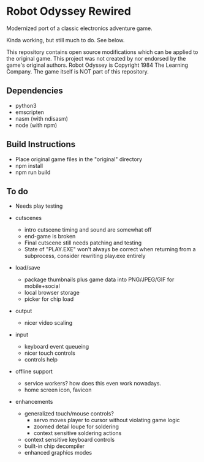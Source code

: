 Robot Odyssey Rewired
=====================

Modernized port of a classic electronics adventure game.

Kinda working, but still much to do. See below.

This repository contains open source modifications which can be applied to the original game. This project was not created by nor endorsed by the game's original authors. Robot Odyssey is Copyright 1984 The Learning Company. The game itself is NOT part of this repository.


Dependencies
------------

- python3
- emscripten
- nasm (with ndisasm)
- node (with npm)


Build Instructions
------------------

- Place original game files in the "original" directory
- npm install
- npm run build


To do
-----

- Needs play testing

- cutscenes
  - intro cutscene timing and sound are somewhat off
  - end-game is broken
  - Final cutscene still needs patching and testing
  - State of "PLAY.EXE" won't always be correct when returning from a subprocess, consider rewriting play.exe entirely

- load/save
  - package thumbnails plus game data into PNG/JPEG/GIF for mobile+social
  - local browser storage
  - picker for chip load

- output
  - nicer video scaling

- input
  - keyboard event queueing
  - nicer touch controls
  - controls help

- offline support
  - service workers? how does this even work nowadays.
  - home screen icon, favicon

- enhancements
  - generalized touch/mouse controls?
    - servo moves player to cursor without violating game logic
    - zoomed detail loupe for soldering
    - context sensitive soldering actions
  - context sensitive keyboard controls
  - built-in chip decompiler
  - enhanced graphics modes

